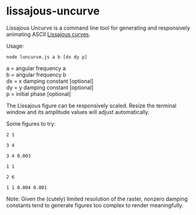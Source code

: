 # lissajous-uncurve

Lissajous Uncurve is a command line tool for generating and responsively animating ASCII [Lissajous curves](https://en.wikipedia.org/wiki/Lissajous_curve).

Usage: 

`node luncurve.js a b [dx dy p]`

a = angular frequency a  
b = angular frequency b  
dx = x damping constant [optional]  
dy = y damping constant [optional]  
p = initial phase [optional]  

The Lissajous figure can be responsively scaled. Resize the terminal window and its amplitude values will adjust automatically.

Some figures to try:

`2 1` 

`3 4` 

`3 4 0.003`

`1 1`

`2 6`

`1 1 0.004 0.001`

Note: Given the (cutely) limited resolution of the raster, nonzero damping constants tend to generate figures too complex to render meaningfully.